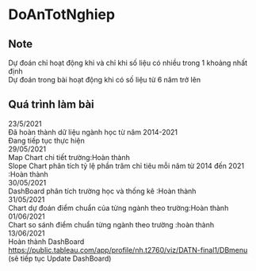 # DoAnTotNghiep  
## Note  
Dự đoán chỉ hoạt động khi và chỉ khi số liệu có nhiều trong 1 khoảng nhất định  
Dự đoán trong bài hoạt động khi có số liệu từ 6 năm trở lên
## Quá trình làm bài
 23/5/2021   
  Đã hoàn thành dữ liệu ngành học từ năm 2014-2021  
  Đang tiếp tục thực hiện  
 29/05/2021  
  Map Chart chi tiết trường:Hoàn thành  
  Slope Chart phân tích tỷ lệ phần trăm chỉ tiêu mỗi năm từ 2014 đến 2021 :Hoàn thành  
 30/05/2021  
  DashBoard phân tích trường học và thống kê :Hoàn thành    
 31/05/2021  
  Chart dự đoán điểm chuẩn của từng ngành theo trường:Hoàn thành    
  01/06/2021  
  Chart so sánh điểm chuẩn từng ngành theo trường :hoàn thành    
  13/06/2021  
  Hoàn thành DashBoard   
  https://public.tableau.com/app/profile/nh.t2760/viz/DATN-final1/DBmenu (sẽ tiếp tục Update DashBoard)
  
  
  
  
